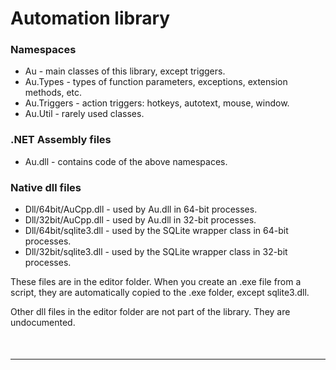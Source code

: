 # Automation library

### Namespaces
- Au - main classes of this library, except triggers.
- Au.Types - types of function parameters, exceptions, extension methods, etc.
- Au.Triggers - action triggers: hotkeys, autotext, mouse, window.
- Au.Util - rarely used classes.

### .NET Assembly files
- Au.dll - contains code of the above namespaces.

### Native dll files
- Dll/64bit/AuCpp.dll - used by Au.dll in 64-bit processes.
- Dll/32bit/AuCpp.dll - used by Au.dll in 32-bit processes.
- Dll/64bit/sqlite3.dll - used by the SQLite wrapper class in 64-bit processes.
- Dll/32bit/sqlite3.dll - used by the SQLite wrapper class in 32-bit processes.

These files are in the editor folder. When you create an .exe file from a script, they are automatically copied to the .exe folder, except sqlite3.dll.

Other dll files in the editor folder are not part of the library. They are undocumented.

<hr style="margin-top: 50px"/>
<div id="disqus_thread"></div>
<script>
/**
*  RECOMMENDED CONFIGURATION VARIABLES: EDIT AND UNCOMMENT THE SECTION BELOW TO INSERT DYNAMIC VALUES FROM YOUR PLATFORM OR CMS.
*  LEARN WHY DEFINING THESE VARIABLES IS IMPORTANT: https://disqus.com/admin/universalcode/#configuration-variables*/
/*
var disqus_config = function () {
this.page.url = PAGE_URL;  // Replace PAGE_URL with your page's canonical URL variable
this.page.identifier = PAGE_IDENTIFIER; // Replace PAGE_IDENTIFIER with your page's unique identifier variable
};
*/
(function() { // DON'T EDIT BELOW THIS LINE
var d = document, s = d.createElement('script');
s.src = 'https://qm3.disqus.com/embed.js';
s.setAttribute('data-timestamp', +new Date());
(d.head || d.body).appendChild(s);
})();
</script>

